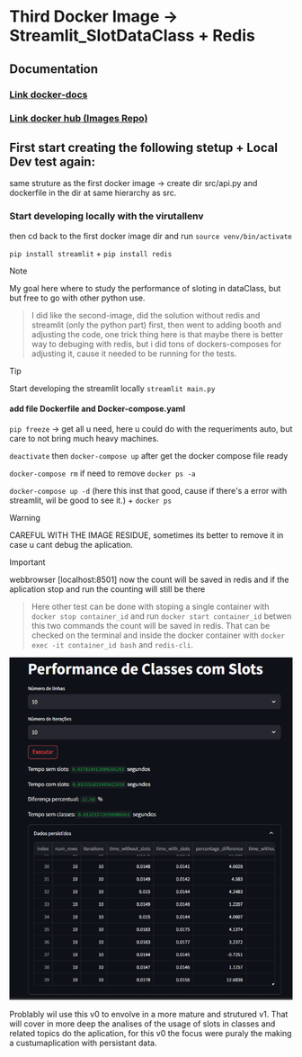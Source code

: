 # Third Docker Image -> Streamlit_SlotDataClass + Redis

## Documentation

### [Link __docker-docs__  ](https://docs.docker.com/reference/cli/docker/container/run/)

### [Link __docker hub__  (Images Repo)](https://hub.docker.com)

## First start creating the following stetup + Local Dev test again:
same struture as the first docker image -> create dir src/api.py and dockerfile in the dir at same hierarchy as src.

### Start developing locally with the virutallenv

then cd back to the first docker image dir and run `source venv/bin/activate`

`pip install streamlit` + `pip install redis`

> [!NOTE]
> My goal here where to study the performance of sloting in dataClass, but but free to go with other python use.

> I did like the second-image, did the solution without redis and streamlit (only the python part) first, then went to adding booth and adjusting the code, one trick thing here is that maybe there is better way to debuging with redis, but i did tons of dockers-composes for adjusting it, cause it needed to be running for the tests.

> [!Tip]
> Start developing the streamlit locally `streamlit main.py`


#### add file Dockerfile and Docker-compose.yaml

`pip freeze` -> get all u need, here u could do with the requeriments auto, but care to not bring much heavy machines.

`deactivate` then `docker-compose up` after get the docker compose file ready

`docker-compose rm` if need to remove `docker ps -a`

`docker-compose up -d` (here this inst that good, cause if there's a error with streamlit, wil be good to see it.) +
`docker ps`

> [!WARNING]
> CAREFUL WITH THE IMAGE RESIDUE, sometimes its better to remove it in case u cant debug the aplication.

> [!IMPORTANT]
> webbrowser [localhost:8501] now the count will be saved in redis and if the aplication stop and run the counting will still be there

> Here other test can be done with stoping a single container with `docker stop container_id` and run `docker start container_id`
betwen this two commands the count will be saved in redis. That can be checked on the terminal and inside the docker container with `docker exec -it container_id bash` and `redis-cli`.

![main_app](https://github.com/Gabriel-Philot/docker_studies/blob/main/build_images/third_docker_image/docker_classSlot.png)


Problably wil use this v0 to envolve in a more mature and strutured v1. That will cover in more deep the analises of the usage of slots in classes and related topics do the aplication, for this v0 the focus were puraly the making a custumaplication with persistant data.
